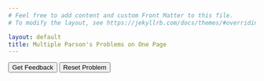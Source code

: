 ```yaml
---
# Feel free to add content and custom Front Matter to this file.
# To modify the layout, see https://jekyllrb.com/docs/themes/#overriding-theme-defaults

layout: default
title: Multiple Parson's Problems on One Page
---
```

<div id="Binary Search-sortableTrash" class="sortable-code"></div> 
<div id="Binary Search-sortable" class="sortable-code"></div> 
<div style="clear:both;"></div> 
<p> 
    <input id="Binary Search-feedbackLink" value="Get Feedback" type="button" /> 
    <input id="Binary Search-newInstanceLink" value="Reset Problem" type="button" /> 
</p> 
<script type="text/javascript"> 
(function(){
  var initial = "book = [&quot;Archaeology&quot;, &quot;Art&quot;, &quot;Biology&quot;, &quot;Chemistry&quot;, &quot;Computing&quot;, &quot;English&quot;, &quot;French&quot;, &quot;Geography&quot;, &quot;History&quot;, &quot;Maths&quot;, &quot;Psychology&quot;]\n" +
    "found = False\n" +
    "left = 0\n" +
    "right = len(book)-1\n" +
    "find = &quot;Geography&quot;\n" +
    "while found == False and left&lt;=right:\n" +
    "    mid = (left+right)//2\n" +
    "    if book[mid]==find:\n" +
    "        found = True\n" +
    "    else:\n" +
    "        if find&gt;book[mid]:\n" +
    "            left=mid+1\n" +
    "        else:\n" +
    "            right=mid-1\n" +
    "if found == True:\n" +
    "	print(&quot;True&quot;)\n" +
    "else:\n" +
    "	print(&quot;False&quot;)";
  var parsonsPuzzle = new ParsonsWidget({
    "sortableId": "Binary Search-sortable",
    "max_wrong_lines": 10,
    "grader": ParsonsWidget._graders.LineBasedGrader,
    "exec_limit": 2500,
    "can_indent": true,
    "x_indent": 50,
    "lang": "en",
    "show_feedback": true
  });
  parsonsPuzzle.init(initial);
  parsonsPuzzle.shuffleLines();
  $("#Binary Search-newInstanceLink").click(function(event){ 
      event.preventDefault(); 
      parsonsPuzzle.shuffleLines(); 
  }); 
  $("#Binary Search-feedbackLink").click(function(event){ 
      event.preventDefault(); 
      parsonsPuzzle.getFeedback(); 
  }); 
})(); 
</script>
